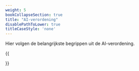 ```yaml
---
weight: 5
bookCollapseSection: true
title: "AI-verordening"
disablePathToLower: true
titleCaseStyle: 'none'
---
```


Hier volgen de belangrijkste begrippen uit de AI-verordening.

{{<section summary >}}
